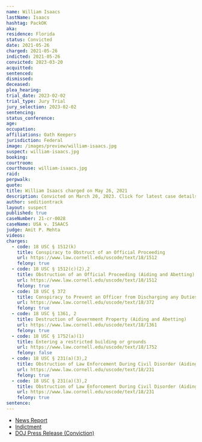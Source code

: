```yaml
---
name: William Isaacs
lastName: Isaacs
hashtag: PackOK
aka:
residence: Florida
status: Convicted
date: 2021-05-26
charged: 2021-05-26
indicted: 2021-05-26
convicted: 2023-03-20
acquitted:
sentenced:
dismissed:
deceased:
plea_hearing:
trial_date: 2023-02-02
trial_type: Jury Trial
jury_selection: 2023-02-02
sentencing:
status_conference:
age:
occupation:
affiliations: Oath Keepers
jurisdiction: Federal
image: /images/preview/william-isaacs.jpg
suspect: william-isaacs.jpg
booking:
courtroom:
courthouse: william-isaacs.jpg
raid:
perpwalk:
quote:
title: William Isaacs charged on May 26, 2021
description: Convicted on March 20, 2023. Click for latest case details.
author: seditiontrack
layout: suspect
published: true
caseNumber: 21-cr-0028
caseName: USA v. ISAACS
judge: Amit P. Mehta
videos:
charges:
  - code: 18 USC § 1512(k)
    title: Conspiracy to Obstruct of an Official Proceeding
    url: https://www.law.cornell.edu/uscode/text/18/1512
    felony: true
  - code: 18 USC § 1512(c)(2),2
    title: Obstruction of an Official Proceeding (Aiding and Abetting)
    url: https://www.law.cornell.edu/uscode/text/18/1512
    felony: true
  - code: 18 USC § 372
    title: Conspiracy to Prevent an Officer from Discharging any Duties
    url: https://www.law.cornell.edu/uscode/text/18/372
    felony: true
  - code: 18 USC § 1361, 2
    title: Destruction of Government Property (Aiding and Abetting)
    url: https://www.law.cornell.edu/uscode/text/18/1361
    felony: true
  - code: 18 USC § 1752(a)(1)
    title: Entering a restricted building or grounds
    url: https://www.law.cornell.edu/uscode/text/18/1752
    felony: false
  - code: 18 USC § 231(a)(3),2
    title: Obstruction of Law Enforcement During Civil Disorder (Aiding and Abetting)
    url: https://www.law.cornell.edu/uscode/text/18/231
    felony: true
  - code: 18 USC § 231(a)(3),2
    title: Obstruction of Law Enforcement During Civil Disorder (Aiding and Abetting)
    url: https://www.law.cornell.edu/uscode/text/18/231
    felony: true
sentence:
---
```


- [News Report](https://www.clickorlando.com/news/local/2021/05/31/grand-jury-indicts-kissimmee-man-for-alleged-role-in-capitol-riot/)
- [Indictment](https://www.justice.gov/usao-dc/case-multi-defendant/file/1515141/download)
- [DOJ Press Release (Conviction)](https://www.justice.gov/opa/pr/four-oath-keepers-found-guilty-seditious-conspiracy-related-us-capitol-breach)
